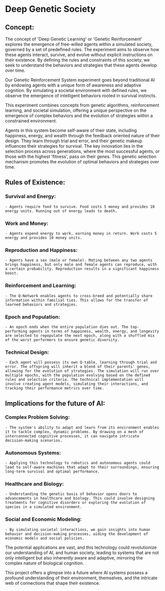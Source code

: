 # Deep Genetic Society

## Concept:
The concept of 'Deep Genetic Learning' or 'Genetic Reinforcement' explores the emergence of free-willed agents within a simulated society, governed by a set of predefined rules. The experiment aims to observe how these agents interact, survive, and evolve without explicit instructions on their existence. By defining the rules and constraints of this society, we seek to understand the behaviors and strategies that these agents develop over time.

Our Genetic Reinforcement System experiment goes beyond traditional AI by endowing agents with a unique form of awareness and adaptive cognition. By simulating a societal environment with defined rules, we observe the emergence of intelligent behaviors rooted in survival instincts.

This experiment combines concepts from genetic algorithms, reinforcement learning, and societal simulation, offering a unique perspective on the emergence of complex behaviors and the evolution of strategies within a constrained environment.

Agents in this system become self-aware of their state, including happiness, energy, and wealth through the feedback oriented nature of their design. They learn through trial and error, and their genetic makeup influences their strategies for survival. The key innovation lies in the selection process across generations, where the most successful agents, or those with the highest 'fitness', pass on their genes. This genetic selection mechanism promotes the evolution of optimal behaviors and strategies over time.

## Rules of Existence:
### Survival and Energy: 
    - Agents require food to survive. Food costs 5 money and provides 10 energy units. Running out of energy leads to death.
### Work and Money: 
    - Agents expend energy to work, earning money in return. Work costs 5 energy and provides 10 money units.
### Reproduction and Happiness: 
    - Agents have a sex (male or female). Mating between any two agents brings happiness, but only male and female agents can reproduce, with a certain probability. Reproduction results in a significant happiness boost. 
### Reinforcement and Learning: 
    - The Q-Network enables agents to cross-breed and potentially share information within familial ties. This allows for the transfer of learned behaviors and strategies.
### Epoch and Population: 
    - An epoch ends when the entire population dies out. The top-performing agents in terms of happiness, wealth, energy, and longevity are selected to repopulate the next epoch, along with a shuffled mix of the worst performers to ensure genetic diversity.
### Technical Design:
    - Each agent will possess its own Q-table, learning through trial and error. The offspring will inherit a blend of their parents' genes, allowing for the evolution of strategies. The simulation will run over multiple epochs, with the population evolving based on the defined rules and selection criteria. The technical implementation will involve creating agent models, simulating their interactions, and tracking their performance metrics over time.

## Implications for the future of AI:
### Complex Problem Solving: 
    - The system's ability to adapt and learn from its environment enables it to tackle complex, dynamic problems. By drawing on a mesh of interconnected cognitive processes, it can navigate intricate decision-making scenarios.
### Autonomous Systems: 
    - Applying this technology to robotics and autonomous agents could lead to self-aware machines that adapt to their surroundings, ensuring long-term survival and optimal performance.
### Healthcare and Biology: 
    - Understanding the genetic basis of behavior opens doors to advancements in healthcare and biology. This could involve designing treatments for cognitive disorders or exploring the evolution of species in a simulated environment.
### Social and Economic Modeling: 
    - By simulating societal interactions, we gain insights into human behavior and decision-making processes, aiding the development of economic models and social policies.


The potential applications are vast, and this technology could revolutionize our understanding of AI, and human society, leading to systems that are not only intelligent but also inherently aware and adaptive, mirroring the complex nature of biological cognition.

This project offers a glimpse into a future where AI systems possess a profound understanding of their environment, themselves, and the intricate web of connections that shape their existence.